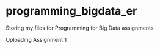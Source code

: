 # programming_bigdata_er
Storing my files for Programming for Big Data assignments 

Uploading Assignment 1
